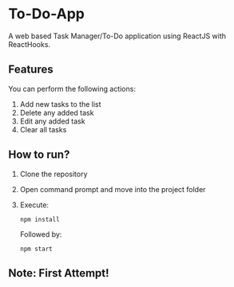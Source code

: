 

# To-Do-App

A web based Task Manager/To-Do application using ReactJS with ReactHooks.

## Features
You can perform the following actions:

 1.  Add new tasks to the list
 2.  Delete any added task
 3.  Edit any added task
 4.	Clear all tasks 

## How to run?

	

 1. Clone the repository
 2. Open command prompt and move into the project folder
 3. Execute:
 
	`npm install`
	
	Followed by:
	
    `npm start`

## Note: First Attempt!